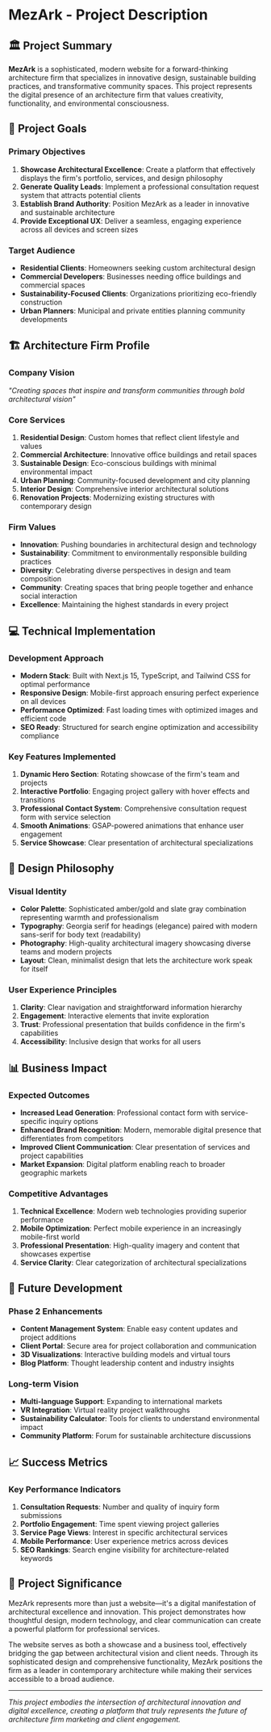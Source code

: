 # MezArk - Project Description

## 🏛️ Project Summary

**MezArk** is a sophisticated, modern website for a forward-thinking architecture firm that specializes in innovative design, sustainable building practices, and transformative community spaces. This project represents the digital presence of an architecture firm that values creativity, functionality, and environmental consciousness.

## 🎯 Project Goals

### Primary Objectives
1. **Showcase Architectural Excellence**: Create a platform that effectively displays the firm's portfolio, services, and design philosophy
2. **Generate Quality Leads**: Implement a professional consultation request system that attracts potential clients
3. **Establish Brand Authority**: Position MezArk as a leader in innovative and sustainable architecture
4. **Provide Exceptional UX**: Deliver a seamless, engaging experience across all devices and screen sizes

### Target Audience
- **Residential Clients**: Homeowners seeking custom architectural design
- **Commercial Developers**: Businesses needing office buildings and commercial spaces
- **Sustainability-Focused Clients**: Organizations prioritizing eco-friendly construction
- **Urban Planners**: Municipal and private entities planning community developments

## 🏗️ Architecture Firm Profile

### Company Vision
*"Creating spaces that inspire and transform communities through bold architectural vision"*

### Core Services
1. **Residential Design**: Custom homes that reflect client lifestyle and values
2. **Commercial Architecture**: Innovative office buildings and retail spaces
3. **Sustainable Design**: Eco-conscious buildings with minimal environmental impact
4. **Urban Planning**: Community-focused development and city planning
5. **Interior Design**: Comprehensive interior architectural solutions
6. **Renovation Projects**: Modernizing existing structures with contemporary design

### Firm Values
- **Innovation**: Pushing boundaries in architectural design and technology
- **Sustainability**: Commitment to environmentally responsible building practices
- **Diversity**: Celebrating diverse perspectives in design and team composition
- **Community**: Creating spaces that bring people together and enhance social interaction
- **Excellence**: Maintaining the highest standards in every project

## 💻 Technical Implementation

### Development Approach
- **Modern Stack**: Built with Next.js 15, TypeScript, and Tailwind CSS for optimal performance
- **Responsive Design**: Mobile-first approach ensuring perfect experience on all devices
- **Performance Optimized**: Fast loading times with optimized images and efficient code
- **SEO Ready**: Structured for search engine optimization and accessibility compliance

### Key Features Implemented
1. **Dynamic Hero Section**: Rotating showcase of the firm's team and projects
2. **Interactive Portfolio**: Engaging project gallery with hover effects and transitions
3. **Professional Contact System**: Comprehensive consultation request form with service selection
4. **Smooth Animations**: GSAP-powered animations that enhance user engagement
5. **Service Showcase**: Clear presentation of architectural specializations

## 🎨 Design Philosophy

### Visual Identity
- **Color Palette**: Sophisticated amber/gold and slate gray combination representing warmth and professionalism
- **Typography**: Georgia serif for headings (elegance) paired with modern sans-serif for body text (readability)
- **Photography**: High-quality architectural imagery showcasing diverse teams and modern projects
- **Layout**: Clean, minimalist design that lets the architecture work speak for itself

### User Experience Principles
1. **Clarity**: Clear navigation and straightforward information hierarchy
2. **Engagement**: Interactive elements that invite exploration
3. **Trust**: Professional presentation that builds confidence in the firm's capabilities
4. **Accessibility**: Inclusive design that works for all users

## 📊 Business Impact

### Expected Outcomes
- **Increased Lead Generation**: Professional contact form with service-specific inquiry options
- **Enhanced Brand Recognition**: Modern, memorable digital presence that differentiates from competitors
- **Improved Client Communication**: Clear presentation of services and project capabilities
- **Market Expansion**: Digital platform enabling reach to broader geographic markets

### Competitive Advantages
1. **Technical Excellence**: Modern web technologies providing superior performance
2. **Mobile Optimization**: Perfect mobile experience in an increasingly mobile-first world
3. **Professional Presentation**: High-quality imagery and content that showcases expertise
4. **Service Clarity**: Clear categorization of architectural specializations

## 🚀 Future Development

### Phase 2 Enhancements
- **Content Management System**: Enable easy content updates and project additions
- **Client Portal**: Secure area for project collaboration and communication
- **3D Visualizations**: Interactive building models and virtual tours
- **Blog Platform**: Thought leadership content and industry insights

### Long-term Vision
- **Multi-language Support**: Expanding to international markets
- **VR Integration**: Virtual reality project walkthroughs
- **Sustainability Calculator**: Tools for clients to understand environmental impact
- **Community Platform**: Forum for sustainable architecture discussions

## 📈 Success Metrics

### Key Performance Indicators
1. **Consultation Requests**: Number and quality of inquiry form submissions
2. **Portfolio Engagement**: Time spent viewing project galleries
3. **Service Page Views**: Interest in specific architectural services
4. **Mobile Performance**: User experience metrics across devices
5. **SEO Rankings**: Search engine visibility for architecture-related keywords

## 🎯 Project Significance

MezArk represents more than just a website—it's a digital manifestation of architectural excellence and innovation. This project demonstrates how thoughtful design, modern technology, and clear communication can create a powerful platform for professional services.

The website serves as both a showcase and a business tool, effectively bridging the gap between architectural vision and client needs. Through its sophisticated design and comprehensive functionality, MezArk positions the firm as a leader in contemporary architecture while making their services accessible to a broad audience.

---

*This project embodies the intersection of architectural innovation and digital excellence, creating a platform that truly represents the future of architecture firm marketing and client engagement.*
